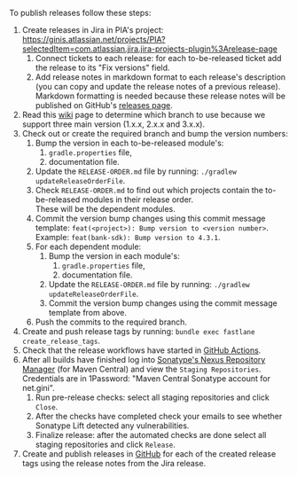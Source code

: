 To publish releases follow these steps:
1. Create releases in Jira in PIA's project: https://ginis.atlassian.net/projects/PIA?selectedItem=com.atlassian.jira.jira-projects-plugin%3Arelease-page
   1. Connect tickets to each release: for each to-be-released ticket add the release to its "Fix versions" field.
   2. Add release notes in markdown format to each release's description (you can copy and update the release notes of a previous release).  
      Markdown formatting is needed because these release notes will be published on GitHub's [releases page](https://github.com/gini/gini-mobile-android/releases).
2. Read this
   [wiki](https://ginis.atlassian.net/wiki/spaces/BANKING/pages/17236285/Support+multiple+Android+SDK+and+library+versions+parallely)
   page to determine which branch to use because we support three main version (1.x.x, 2.x.x and 3.x.x).
3. Check out or create the required branch and bump the version numbers:
   1. Bump the version in each to-be-released module's:
       1. `gradle.properties` file,
       2. documentation file.
   2. Update the `RELEASE-ORDER.md` file by running: `./gradlew updateReleaseOrderFile`.
   3. Check `RELEASE-ORDER.md` to find out which projects contain the to-be-released modules in their release order.  
      These will be the dependent modules.
   4. Commit the version bump changes using this commit message template: `feat(<project>): Bump version to <version number>`.  
      Example: `feat(bank-sdk): Bump version to 4.3.1`.
   5. For each dependent module:
      1. Bump the version in each module's:
          1. `gradle.properties` file,
          2. documentation file.
      2. Update the `RELEASE-ORDER.md` file by running: `./gradlew updateReleaseOrderFile`.
      3. Commit the version bump changes using the commit message template from above.
   6. Push the commits to the required branch.
4. Create and push release tags by running: `bundle exec fastlane create_release_tags`.
5. Check that the release workflows have started in [GitHub Actions](https://github.com/gini/gini-mobile-android/actions).
6. After all builds have finished log into [Sonatype's Nexus Repository Manager](https://oss.sonatype.org/#welcome)
   (for Maven Central) and view the `Staging Repositories`. Credentials are in 1Password: "Maven Central Sonatype account for net.gini".
   1. Run pre-release checks: select all staging repositories and click `Close`.
   2. After the checks have completed check your emails to see whether Sonatype Lift detected any vulnerabilities.
   3. Finalize release: after the automated checks are done select all staging repositories and click `Release`.
7. Create and publish releases in [GitHub](https://github.com/gini/gini-mobile-android/releases) for each of the created release tags using the release notes from the Jira release.

